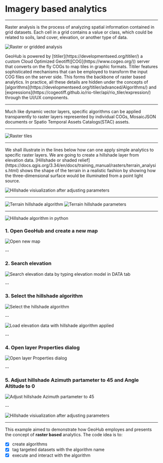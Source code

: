 # Imagery based analytics

---

Raster analysis is the process of analyzing spatial information contained in grid datasets. Each cell in a grid contains a value or class, which could be related to soils, land cover, elevation, or another type of data.

![Raster or gridded analysis](../assets/analytics/gridded_datasets.png) <!-- .element style="height: 200px" -->

<hidden>
GeoHub is powered by [titiler](https://developmentseed.org/titiler/) a custom Cloud Optimized Geotiff([COG](https://www.cogeo.org/)) server that converts on the fly COGs to map tiles in graphic formats. Titiler features sophisticated mechanisms that can be employed to transform the input COG files on the server side. This forms the backbone of raster based analytics.
In practice, all these details are hidden under the concepts of [algorithms](https://developmentseed.org/titiler/advanced/Algorithms/) and
[expressions](https://cogeotiff.github.io/rio-tiler/api/rio_tiler/expression/) through the UI/UX components.
</hidden>

---

Much like dynamic vector layers, specific algorithms can be applied transparently to raster layers represented by individual COGs, MosaicJSON documents or Spatio Temporal Assets Catalogs(STAC) assets.

---

![Raster tiles ](../assets/analytics/raster_tiles.webp) <!-- .element style="height: 400px" -->

---

<hidden>
We shall illustrate in the lines below how can one apply simple analytics to specific raster layers.</hidden>  We are going to create a hillshade layer
from elevation data. <hidden>[Hillshade or shaded relief](https://docs.qgis.org/3.34/en/docs/training_manual/rasters/terrain_analysis.html) shows the shape of the terrain in a realistic fashion by showing how the three-dimensional surface would be illuminated from a point light source.

</hidden>

![Hillshade visiualization after adjusting parameters](../assets/analytics/hillshade_params_changes.png)<!-- .element style="height: 200px" -->

---

![Terrain hillshade algorithm](../assets/analytics/hillshade_diagram.jpg) <!-- .element style="height: 400px" -->
![Terrain hillshade parameters](../assets/analytics/hillshade_parameters.png) <!-- .element style="height: 200px" -->

---

![Hillshade algorithm in python ](../assets/analytics/hillshade_algo_python.png) <!-- .element style="height: 400px" -->

<hidden>

### 1. Open GeoHub and create a new map

![Open new map](../assets/analytics/open_map.png)

--

### 2. Search elevation

![Search elevation data by typing elevation model in DATA tab](../assets/analytics/load_elevation.png)

<!-- .element style="height: 500px" -->

--

### 3. Select the hillshade algorithm

![Select the hillshade algorithm](../assets/analytics/select_tools.png)

--

![Load elevation data  with hillshade algorithm applied](../assets/analytics/loaded_hillshade.png)

--

### 4. Open layer Properties dialog

![Open layer Properties dialog](../assets/analytics/hilshade_layer_props.png)

<!-- .element style="height: 500px" -->

--

### 5. Adjust hillshade Azimuth partameter to 45 and Angle Altitude to 0

![Adjust hillshade Azimuth partameter to 45](../assets/analytics/hillshade_params.png)

<!-- .element style="height: 400px" -->

--

![Hillshade visiualization after adjusting parameters](../assets/analytics/hillshade_params_changes.png)

</hidden>

---

This example aimed to demonstrate how GeoHub employes and presents the concept of **raster based** analytics. The code idea
is to:

- [x] create algorithms
- [x] tag targeted datasets with the algorithm name
- [x] execute and interact with the algorithm
